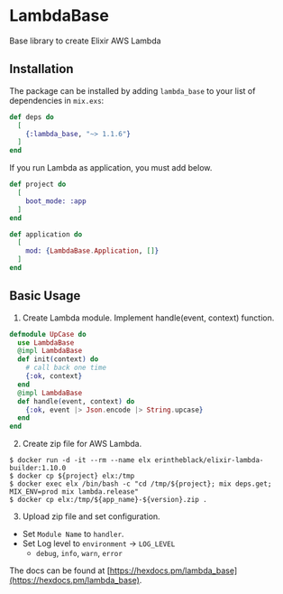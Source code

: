 # LambdaBase

Base library to create Elixir AWS Lambda

## Installation

The package can be installed by adding `lambda_base` to your list of dependencies in `mix.exs`:

```elixir
def deps do
  [
    {:lambda_base, "~> 1.1.6"}
  ]
end
```

If you run Lambda as application, you must add below.

```elixir
def project do
  [
    boot_mode: :app
  ]
end

def application do
  [
    mod: {LambdaBase.Application, []}
  ]
end
```

## Basic Usage

1. Create Lambda module. Implement handle(event, context) function.

```elixir
defmodule UpCase do
  use LambdaBase
  @impl LambdaBase
  def init(context) do
    # call back one time
    {:ok, context}
  end
  @impl LambdaBase
  def handle(event, context) do
    {:ok, event |> Json.encode |> String.upcase}
  end
end
```

2. Create zip file for AWS Lambda.

```
$ docker run -d -it --rm --name elx erintheblack/elixir-lambda-builder:1.10.0
$ docker cp ${project} elx:/tmp
$ docker exec elx /bin/bash -c "cd /tmp/${project}; mix deps.get; MIX_ENV=prod mix lambda.release"
$ docker cp elx:/tmp/${app_name}-${version}.zip .
```

3. Upload zip file and set configuration.
- Set `Module Name` to `handler`.
- Set Log level to `environment` -> `LOG_LEVEL`
  - `debug`, `info`, `warn`, `error`

The docs can be found at [https://hexdocs.pm/lambda_base](https://hexdocs.pm/lambda_base).

